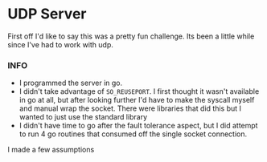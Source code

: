 # UDP Server


First off I'd like to say this was a pretty fun challenge. Its been a little while since I've had to work with udp.

### INFO

- I programmed the server in go.
- I didn't take advantage of `SO_REUSEPORT`. I first thought it wasn't available in go at all, but after looking further I'd have to make the syscall myself and manual wrap the socket. There were libraries that did this but I wanted to just use the standard library
- I didn't have time to go after the fault tolerance aspect, but I did attempt to run 4 go routines that consumed off the single socket connection.


I made a few assumptions